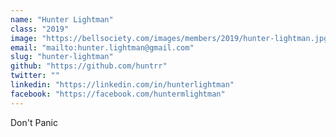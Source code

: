 ```yaml
---
name: "Hunter Lightman"
class: "2019"
image: "https://bellsociety.com/images/members/2019/hunter-lightman.jpg"
email: "mailto:hunter.lightman@gmail.com"
slug: "hunter-lightman"
github: "https://github.com/huntrr"
twitter: ""
linkedin: "https://linkedin.com/in/hunterlightman"
facebook: "https://facebook.com/huntermlightman"
---
```

Don't Panic